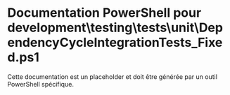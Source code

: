 # Documentation PowerShell pour development\testing\tests\unit\DependencyCycleIntegrationTests_Fixed.ps1

Cette documentation est un placeholder et doit être générée par un outil PowerShell spécifique.
